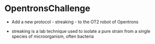 # OpentronsChallenge
- Add a new protocol - streaking - to the OT2 robot of Opentrons

- streaking is a lab technique used to isolate a pure strain from a single species of microorganism, often bacteria 
